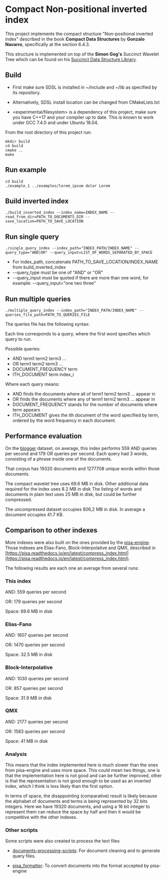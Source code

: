 # Compact Non-positional inverted index


This project implements the compact structure "Non-positional inverted index"
described in the book **Compact Data Structures** by **Gonzalo Navarro**,
specifically at the section 6.4.3.

This structure is implemented on top of the **Simon Gog's** Succinct Wavelet Tree
which can be found on his [Succinct Data Structure Library](https://github.com/simongog/sdsl-lite).

## Build

* First make sure SDSL is installed in ~/include and ~/lib as specified by its repository.
* Alternatively, SDSL install location can be changed from CMakeLists.txt

* <experimental/filesystem> is a dependency of this project, make sure you have
C++17 and your compiler up to date. This is known to work under GCC 7.4.0 and under Ubuntu 18.04.

From the root directory of this project run:

```
mkdir build
cd build
cmake ..
make
```

## Run example
```
cd build
./example_1 ../examples/lorem_ipsum dolor Lorem
```

## Build inverted index

```
./build_inverted_index --index_name=INDEX_NAME --read_from_dir=PATH_TO_DOCUMENTS_DIR --save_location=PATH_TO_SAVE_LOCATION
```


## Run single query

```
./single_query_index --index_path="INDEX_PATH/INDEX_NAME" --query_type="AND|OR" --query_input=LIST_OF_WORDS_SEPARATED_BY_SPACE
```

* For index_path, concatenate PATH_TO_SAVE_LOCATION/INDEX_NAME from build_inverted_index
* --query_type must be one of "AND" or "OR"
* --query_input must be quoted if there are more than one word, for example: --query_input="one two three"


## Run multiple queries

```
./multiple_query_index --index_path="INDEX_PATH/INDEX_NAME" --queries_file_path=PATH_TO_QUERIES_FILE
```

The queries file has the following syntax:

Each line corresponds to a query, where the first word specifies which
query to run.

Possible queries:

* AND term1 term2 term3 ...
* OR term1 term2 term3 ...
* DOCUMENT_FREQUENCY term
* ITH_DOCUMENT term index_i

Where each query means:

* AND finds the documents where all of term1 term2 term3 ... appear in
* OR finds the documents where any of term1 term2 term3 ... appear in
* DOCUMENT_FREQUENCY stands for the number of documents where term appears
* ITH_DOCUMENT gives the ith document of the word specified by term, ordered by the word frequency in each document.

## Performance evaluation

On the [blogger](http://u.cs.biu.ac.il/~koppel/BlogCorpus.htm) dataset,
on average, this index performs 559 AND queries per second and 179 OR queries per second. Each query had 3 words, consisting of a phrase inside one of the documents.

That corpus has 19320 documents and 1277708 unique words within those documents.

The compact wavelet tree uses 69.6 MB in disk.
Other additional data required for the index uses 8.2 MB in disk
The listing of words and documents in plain text uses 25 MB in disk, but could be further compressed.

The uncompressed dataset occupies 806,2 MB in disk.
In average a document occupies 41.7 KB.

## Comparison to other indexes

More indexes were also built on the ones provided by the [pisa-engine](https://github.com/pisa-engine/pisa).
Those indexes are Elias-Fano, Block-Interpolative and QMX, described in [https://pisa.readthedocs.io/en/latest/compress_index.html](https://pisa.readthedocs.io/en/latest/compress_index.html).


The following results are each one an average from several runs:

### This index

AND: 559 queries per second

OR: 179 queries per second

Space: 69.6 MB in disk

### Elias-Fano

AND: 1607 queries per second

OR: 1470 queries per second

Space: 32.5 MB in disk

### Block-Interpolative

AND: 1030 queries per second

OR: 857 queries per second

Space: 31.9 MB in disk

### QMX

AND: 2177 queries per second

OR: 1583 queries per second

Space: 41 MB in disk


### Analysis

This means that the index implemented here is much slower than the ones from pisa-engine
and uses more space. This could mean two things, one is that the implementation here
is not good and can be further improved, other is that the representation is not good enough
to be used as an inverted index, which I think is less likely than the first option.

In terms of space, the disappointing (comparative) result is likely because the alphabet of documents and terms is being represented by
32 bits integers. Here we have 19320 documents, and using a 16 bit integer to represent them can reduce the space by half and then it would be competitive
with the other indexes.


### Other scripts

Some scripts were also created to process the text files

* [documents-processing-scripts](https://github.com/CristobalM/documents-processing-scripts):
For document cleaning and to generate query files.

* [pisa_formatter](https://github.com/CristobalM/pisa_formatter): To convert documents into the format accepted by pisa-engine

